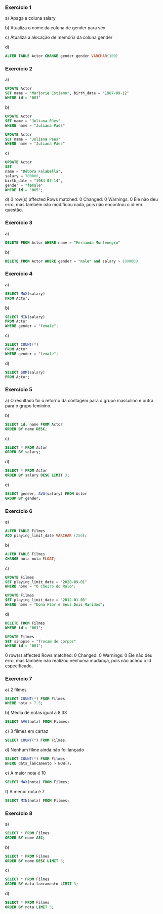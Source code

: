 ### Exercício 1
a) Apaga a coluna salary

b) Atualiza o nome da coluna de gender para sex

c) Atualiza a alocação de memória da coluna gender

d) 
```SQL 
ALTER TABLE Actor CHANGE gender gender VARCHAR(100)
```
### Exercício 2
a)
```SQL
UPDATE Actor 
SET name = "Marjorie Estiano", birth_date = "1987-09-12"
WHERE id = "003"
```

b) 
```SQL
UPDATE Actor
SET name = "Juliana Pães"
WHERE name = "Juliana Paes"

UPDATE Actor
SET name = "Juliana Paes"
WHERE name = "Juliana Pães"
```

c) 
```SQL
UPDATE Actor 
SET 
name = "Débora Falabella", 
salary = 700000, 
birth_date = "1984-07-14", 
gender = "female"
WHERE id = "005";
```

d) 0 row(s) affected Rows matched: 0  Changed: 0  Warnings: 0
Ele não deu erro, mas também não modificou nada, pois não encontrou o id em questão.

### Exercício 3
a)
```SQL
DELETE FROM Actor WHERE name = "Fernanda Montenegro"
```

b)
```SQL
DELETE FROM Actor WHERE gender = "male" and salary > 1000000
```

### Exercício 4
a) 
```SQL
SELECT MAX(salary)
FROM Actor;
```

b) 
```SQL
SELECT MIN(salary)
FROM Actor
WHERE gender = "female";
```

c)
```SQL
SELECT COUNT(*)
FROM Actor
WHERE gender = "female";
```

d)
```SQL
SELECT SUM(salary)
FROM Actor;
```

### Exercício 5
a) O resultado foi o retorno da contagem para o grupo masculino e outra para o grupo feminino.

b)
```SQL
SELECT id, name FROM Actor
ORDER BY name DESC;
```

c)
```SQL
SELECT * FROM Actor 
ORDER BY salary;
```

d)
```SQL
SELECT * FROM Actor
ORDER BY salary DESC LIMIT 3;
```

e)
```SQL
SELECT gender, AVG(salary) FROM Actor
GROUP BY gender;
```

### Exercício 6
a)
```SQL
ALTER TABLE Filmes
ADD playing_limit_date VARCHAR (256);
```

b) 
```SQL
ALTER TABLE Filmes
CHANGE nota nota FLOAT;
```

c)
```SQL
UPDATE Filmes
SET playing_limit_date = "2020-09-01"
WHERE nome = "O Cheiro do Ralo";

UPDATE Filmes
SET playing_limit_date = "2012-01-08"
WHERE nome = "Dona Flor e Seus Dois Maridos";
```

d)
```SQL
DELETE FROM Filmes
WHERE id = "001";

UPDATE Filmes
SET sinopse = "Trocam de corpos"
WHERE id = "001";
```
0 row(s) affected Rows matched: 0  Changed: 0  Warnings: 0
Ele não deu erro, mas também não realizou nenhuma mudança, pois não achou o id especificado.

### Exercício 7
a) 2 filmes
```SQL
SELECT COUNT(*) FROM Filmes
WHERE nota > 7.5;
```

b) Média de notas igual a 8.33
```SQL
SELECT AVG(nota) FROM Filmes;
```

c) 3 filmes em cartaz
```SQL
SELECT COUNT(*) FROM Filmes;
```

d) Nenhum filme ainda não foi lançado
```SQL
SELECT COUNT(*) FROM Filmes
WHERE data_lancamento > NOW();
```

e) A maior nota é 10
```SQL
SELECT MAX(nota) FROM Filmes;
```

f) A menor nota é 7
```SQL
SELECT MIN(nota) FROM Filmes;
```

### Exercício 8
a)
```SQL
SELECT * FROM Filmes
ORDER BY nome ASC;
```

b)
```SQL
SELECT * FROM Filmes
ORDER BY nome DESC LIMIT 5;
```

c)
```SQL
SELECT * FROM Filmes
ORDER BY data_lancamento LIMIT 3;
```

d)
```SQL
SELECT * FROM Filmes
ORDER BY nota LIMIT 3;
```
